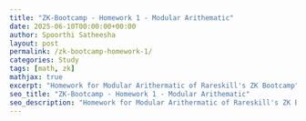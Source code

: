 ```yaml
---
title: "ZK-Bootcamp - Homework 1 - Modular Arithematic"
date: 2025-06-10T00:00:00+00:00
author: Spoorthi Satheesha
layout: post
permalink: /zk-bootcamp-homework-1/
categories: Study
tags: [math, zk]
mathjax: true
excerpt: "Homework for Modular Arithermatic of Rareskill's ZK Bootcamp"
seo_title: "ZK-Bootcamp - Homework 1 - Modular Arithematic"
seo_description: "Homework for Modular Arithermatic of Rareskill's ZK Bootcamp"
---
```








